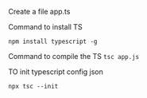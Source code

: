 Create a file app.ts

Command to install TS

```npm install typescript -g```

Command to compile the TS
```tsc app.js```

TO init typescript config json

```npx tsc --init```